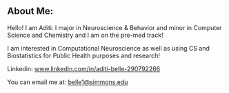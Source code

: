 ## About Me:


Hello! I am Aditi. I major in Neuroscience & Behavior and minor in Computer Science and Chemistry and I am on the pre-med track!

I am interested in Computational Neuroscience as well as using CS and Biostatistics for Public Health purposes and research! 

Linkedin: www.linkedin.com/in/aditi-belle-290792266

You can email me at: belle1@simmons.edu
